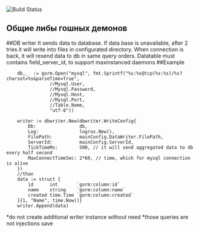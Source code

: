 ![Build Status](https://travis-ci.org/adtechpotok/go-common.svg?branch=master)

## Общие либы гошных демонов

##DB writer 
It sends data to database. If data base is unavailable, after 2 tries it will write into files in configurated directory. When connection is back, it will resend data to db in same query orders.
Datatable must contains field_server_id, to support maxinstanced daemons
##Example
```$xslt
	db,_  := gorm.Open("mysql", fmt.Sprintf("%s:%s@tcp(%s:%s)/%s?charset=%s&parseTime=True",
         		//Mysql.User,
         		//Mysql.Password,
         		//Mysql.Host,
         		//Mysql.Port,
         		//Table.Name,
         		"utf-8"))
         		
	writer := dbwriter.New(dbwriter.WriteConfig{
		Db:                db,
		Log:               logrus.New(),
		FilePath:          mainConfig.DataWriter.FilePath,
		ServerId:          mainConfig.ServerId,
		TickTimeMs:        500, // it will send aggregated data to db every half second
		MaxConnectTimeSec: 2*60, // time, which for mysql connection is alive
	})
	//than 
    data := struct {
    	id      int       `gorm:column:id`
    	name    string    `gorm:column:name`
    	created time.Time `gorm:column:created`
    }{1, "Name", time.Now()}
    writer.Append(data)    
```
*do not create additional writer instance without need
*those queries are not injections save